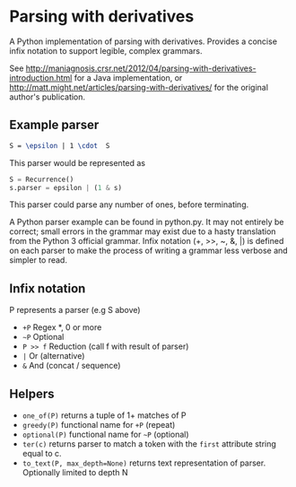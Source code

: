 # Parsing with derivatives
A Python implementation of parsing with derivatives. Provides a concise infix notation to support legible, complex grammars.

See http://maniagnosis.crsr.net/2012/04/parsing-with-derivatives-introduction.html for a Java implementation, or http://matt.might.net/articles/parsing-with-derivatives/ for the original author's publication.

## Example parser
```latex 
S = \epsilon | 1 \cdot  S
```
This parser would be represented as 
```python
S = Recurrence()
s.parser = epsilon | (1 & s)
```

This parser could parse any number of ones, before terminating.

A Python parser example can be found in python.py. It may not entirely be correct; small errors in the grammar may exist due to a hasty translation from the Python 3 official grammar.
Infix notation (+, >>, ~, &, |) is defined on each parser to make the process of writing a grammar less verbose and simpler to read.

## Infix notation
P represents a parser (e.g S above)
* `+P` Regex *, 0 or more
* `~P` Optional
* `P >> f` Reduction (call f with result of parser)
* `|` Or (alternative)
* `&` And (concat / sequence)

## Helpers
* `one_of(P)` returns a tuple of 1+ matches of P
* `greedy(P)` functional name for `+P` (repeat)
* `optional(P)` functional name for `~P` (optional)
* `ter(c)` returns parser to match a token with the `first` attribute string equal to c.
* `to_text(P, max_depth=None)` returns text representation of parser. Optionally limited to depth N